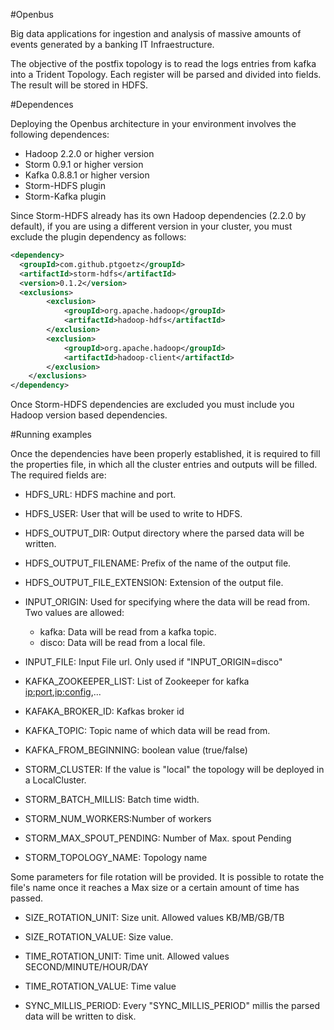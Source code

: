#Openbus

Big data applications for ingestion and analysis of massive amounts of events generated by a banking IT Infraestructure.

The objective of the postfix topology is to read the logs entries from kafka into a Trident Topology. Each register will be parsed and divided into fields.
The result will be stored in HDFS.

#Dependences

Deploying the Openbus architecture in your environment involves the following dependences:

- Hadoop 2.2.0 or higher version
- Storm 0.9.1 or higher version
- Kafka 0.8.8.1 or higher version
- Storm-HDFS plugin
- Storm-Kafka plugin

Since Storm-HDFS already has its own Hadoop dependencies (2.2.0 by default), if you are using a different version in your cluster, you must exclude the plugin dependency as follows:

```xml
<dependency>
  <groupId>com.github.ptgoetz</groupId>
  <artifactId>storm-hdfs</artifactId>
  <version>0.1.2</version>
  <exclusions>
		<exclusion>
			<groupId>org.apache.hadoop</groupId>
			<artifactId>hadoop-hdfs</artifactId>
		</exclusion>
		<exclusion>
			<groupId>org.apache.hadoop</groupId>
			<artifactId>hadoop-client</artifactId>
		</exclusion>
	</exclusions>
</dependency>
```

Once Storm-HDFS dependencies are excluded you must include you Hadoop version based dependencies.

#Running examples

Once the dependencies have been properly established, it is required to fill the properties file, in which all the cluster entries and outputs will be filled.
The required fields are:

- HDFS_URL: HDFS machine and port.
- HDFS_USER: User that will be used to write to HDFS.
- HDFS_OUTPUT_DIR: Output directory where the parsed data will be written.
- HDFS_OUTPUT_FILENAME: Prefix of the name of the output file.
- HDFS_OUTPUT_FILE_EXTENSION: Extension of the output file.
- INPUT_ORIGIN: Used for specifying where the data will be read from. Two values are allowed:
	- kafka: Data will be read from a kafka topic.
	- disco: Data will be read from a local file.
- INPUT_FILE: Input File url. Only used if "INPUT_ORIGIN=disco"

- KAFKA_ZOOKEEPER_LIST: List of Zookeeper for kafka <ip:port>,<ip:config>,...
- KAFAKA_BROKER_ID: Kafkas broker id
- KAFKA_TOPIC: Topic name of which data will be read from.
- KAFKA_FROM_BEGINNING: boolean value (true/false)


- STORM_CLUSTER: If the value is "local" the topology will be deployed in a LocalCluster.
- STORM_BATCH_MILLIS: Batch time width.
- STORM_NUM_WORKERS:Number of workers
- STORM_MAX_SPOUT_PENDING: Number of Max. spout Pending
- STORM_TOPOLOGY_NAME: Topology name

Some parameters for file rotation will be provided.
It is possible to rotate the file's name once it reaches a Max size or a certain amount of time has passed.

- SIZE_ROTATION_UNIT: Size unit. Allowed values KB/MB/GB/TB
- SIZE_ROTATION_VALUE: Size value.

- TIME_ROTATION_UNIT: Time unit. Allowed values SECOND/MINUTE/HOUR/DAY
- TIME_ROTATION_VALUE: Time value

- SYNC_MILLIS_PERIOD: Every "SYNC_MILLIS_PERIOD" millis the parsed data will be written to disk.


